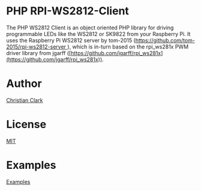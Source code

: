 # PHP RPI-WS2812-Client
The PHP WS2812 Client is an object oriented PHP library for driving programmable LEDs like the WS2812 or SK9822 from your Raspberry Pi. It uses the Raspberry Pi WS2812 server by tom-2015 ([https://github.com/tom-2015/rpi-ws2812-server ](https://github.com/tom-2015/rpi-ws2812-server )), which is in-turn based on the rpi_ws281x PWM driver library from jgarff ([https://github.com/jgarff/rpi_ws281x](https://github.com/jgarff/rpi_ws281x)).  

# Author

[Christian Clark](https://github.com/cclark61)

# License

[MIT](https://mit-license.org/license.txt)

# Examples

[Examples](EXAMPLES.md)